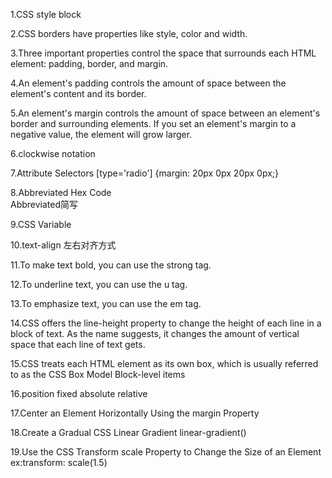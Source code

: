 1.CSS style block
<style>
</style>

2.CSS borders have properties like style, color and width.

3.Three important properties control the space that surrounds each HTML element: padding, border, and margin.

4.An element's padding controls the amount of space between the element's content and its border.

5.An element's margin controls the amount of space between an element's border and surrounding elements.
If you set an element's margin to a negative value, the element will grow larger.

6.clockwise notation

7.Attribute Selectors
[type='radio'] {margin: 20px 0px 20px 0px;}

8.Abbreviated Hex Code    
Abbreviated简写

9.CSS Variable

10.text-align 左右对齐方式

11.To make text bold, you can use the strong tag.

12.To underline text, you can use the u tag.

13.To emphasize text, you can use the em tag. 

14.CSS offers the line-height property to change the height of each line in a block of text. As the name suggests, it changes the amount of vertical space that each line of text gets.

15.CSS treats each HTML element as its own box, which is usually referred to as the CSS Box Model
Block-level items

16.position fixed absolute relative

17.Center an Element Horizontally Using the margin Property

18.Create a Gradual CSS Linear Gradient
linear-gradient()

19.Use the CSS Transform scale Property to Change the Size of an Element
ex:transform: scale(1.5)

